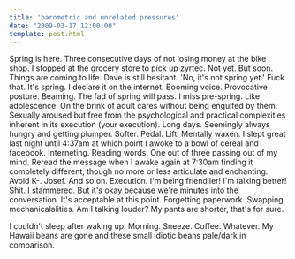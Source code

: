 ```yaml
---
title: 'barometric and unrelated pressures'
date: "2009-03-17 12:00:00"
template: post.html
---
```


Spring is here. Three consecutive days of not losing money at the bike shop. I stopped at the grocery store to pick up zyrtec. Not yet. But soon. Things are coming to life. Dave is still hesitant. 'No, it's not spring yet.' Fuck that. It's spring. I declare it on the internet. Booming voice. Provocative posture. Beaming. The fad of spring will pass. I miss pre-spring. Like adolescence. On the brink of adult cares without being engulfed by them. Sexually aroused but free from the psychological and practical complexities inherent in its execution (your execution). Long days. Seemingly always hungry and getting plumper. Softer. Pedal. Lift. Mentally waxen. I slept great last night until 4:37am at which point I awoke to a bowl of cereal and facebook. Interneting. Reading words. One out of three passing out of my mind. Reread the message when I awake again at 7:30am finding it completely different, though no more or less articulate and enchanting. Avoid K-. Josef. And so on. Execution. I'm being friendlier! I'm talking better! Shit. I stammered. But it's okay because we're minutes into the conversation. It's acceptable at this point. Forgetting paperwork. Swapping mechanicalalities. Am I talking louder? My pants are shorter, that's for sure.

I couldn't sleep after waking up. Morning. Sneeze. Coffee. Whatever. My Hawaii beans are gone and these small idiotic beans pale/dark in comparison.

